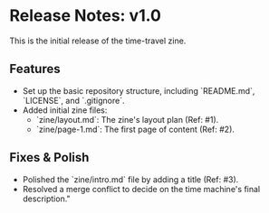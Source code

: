 # Release Notes: v1.0

This is the initial release of the time-travel zine.

## Features
* Set up the basic repository structure, including \`README.md\`, \`LICENSE\`, and \`.gitignore\`.
* Added initial zine files:
    * \`zine/layout.md\`: The zine's layout plan (Ref: #1).
    * \`zine/page-1.md\`: The first page of content (Ref: #2).

## Fixes & Polish
* Polished the \`zine/intro.md\` file by adding a title (Ref: #3).
* Resolved a merge conflict to decide on the time machine's final description." 
